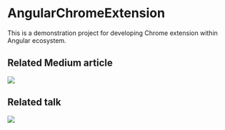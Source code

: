 # AngularChromeExtension

This is a demonstration project for developing Chrome extension within Angular ecosystem.  

## Related Medium article
[![](https://miro.medium.com/max/1920/1*yPzpouKBY1mORRbnnUSviA.png)](https://medium.com/angular-in-depth/chrome-extension-with-angular-why-and-how-778200b87575 "")

## Related talk
[![](http://img.youtube.com/vi/T1gLcRa2Fm0/0.jpg)](http://www.youtube.com/watch?v=T1gLcRa2Fm0 "")
